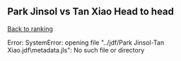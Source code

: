## Park Jinsol vs Tan Xiao Head to head

[Back to ranking](../../index.md)




Error: SystemError: opening file "../jdf/Park Jinsol-Tan Xiao.jdf\\metadata.jls": No such file or directory




